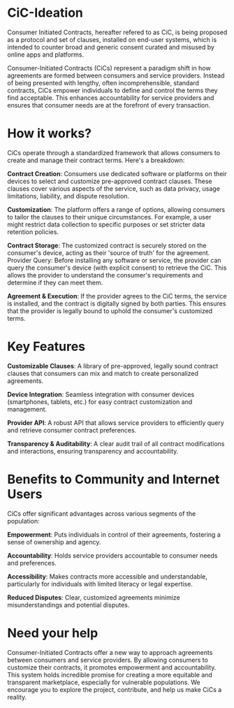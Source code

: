 # CiC-Ideation
Consumer Initiated Contracts, hereafter refered to as CiC, is being proposed as a protocol and set of clauses, installed on end-user systems, which is intended to counter broad and generic consent curated and misused by online apps and platforms.

Consumer-Initiated Contracts (CiCs) represent a paradigm shift in how agreements are formed between consumers and service providers.  Instead of being presented with lengthy, often incomprehensible, standard contracts, CiCs empower individuals to define and control the terms they find acceptable. This enhances accountability for service providers and ensures that consumer needs are at the forefront of every transaction.

# How it works?

CiCs operate through a standardized framework that allows consumers to create and manage their contract terms. Here's a breakdown:

  **Contract Creation**: Consumers use dedicated software or platforms on their devices to select and customize pre-approved contract clauses. These clauses cover various aspects of the service, such as data privacy, usage limitations, liability, and dispute resolution.

  **Customization**: The platform offers a range of options, allowing consumers to tailor the clauses to their unique circumstances. For example, a user might restrict data collection to specific purposes or set stricter data retention policies.

  **Contract Storage**: The customized contract is securely stored on the consumer's device, acting as their 'source of truth' for the agreement.
Provider Query: Before installing any software or service, the provider can query the consumer's device (with explicit consent) to retrieve the CiC. This allows the provider to understand the consumer's requirements and determine if they can meet them.

  **Agreement & Execution**: If the provider agrees to the CiC terms, the service is installed, and the contract is digitally signed by both parties. This ensures that the provider is legally bound to uphold the consumer's customized terms.


# Key Features

  **Customizable Clauses**:  A library of pre-approved, legally sound contract clauses that consumers can mix and match to create personalized agreements.

  **Device Integration**: Seamless integration with consumer devices (smartphones, tablets, etc.) for easy contract customization and management.

  **Provider API**: A robust API that allows service providers to efficiently query and retrieve consumer contract preferences.

  **Transparency & Auditability**:  A clear audit trail of all contract modifications and interactions, ensuring transparency and accountability.

# Benefits to Community and Internet Users

CiCs offer significant advantages across various segments of the population:

  **Empowerment**: Puts individuals in control of their agreements, fostering a sense of ownership and agency.
  
  **Accountability**: Holds service providers accountable to consumer needs and preferences.
  
  **Accessibility**: Makes contracts more accessible and understandable, particularly for individuals with limited literacy or legal expertise.

  **Reduced Disputes**: Clear, customized agreements minimize misunderstandings and potential disputes.


# Need your help

Consumer-Initiated Contracts offer a new way to approach agreements between consumers and service providers. By allowing consumers to customize their contracts, it promotes empowerment and accountability. This system holds incredible promise for creating a more equitable and transparent marketplace, especially for vulnerable populations. We encourage you to explore the project, contribute, and help us make CiCs a reality.
